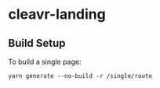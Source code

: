 # cleavr-landing

## Build Setup
To build a single page: 

`yarn generate --no-build -r /single/route`
